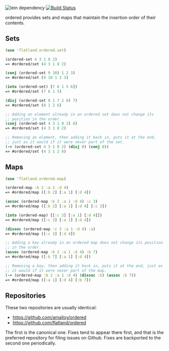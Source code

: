 ![lein dependency](https://clojars.org/org.flatland/ordered/latest-version.svg)
[![Build Status](https://travis-ci.org/clj-commons/ordered.svg?branch=develop)](https://travis-ci.org/clj-commons/ordered)

ordered provides sets and maps that maintain the insertion order of their contents.

## Sets

```clojure
(use 'flatland.ordered.set)

(ordered-set 4 3 1 8 2)
=> #ordered/set (4 3 1 8 2)

(conj (ordered-set 9 10) 1 2 3)
=> #ordered/set (9 10 1 2 3)

(into (ordered-set) [7 6 1 5 6])
=> #ordered/set (7 6 1 5)

(disj (ordered-set 8 1 7 2 6) 7)
=> #ordered/set (8 1 2 6)

;; Adding an element already in an ordered set does not change its
;; position in the order.
(conj (ordered-set 4 3 1 8 2) 8)
=> #ordered/set (4 3 1 8 2)

;; Removing an element, then adding it back in, puts it at the end,
;; just as it would if it were never part of the set.
(-> (ordered-set 4 3 1 8 2) (disj 8) (conj 8))
=> #ordered/set (4 3 1 2 8)
```

## Maps

```clojure
(use 'flatland.ordered.map)

(ordered-map :b 2 :a 1 :d 4)
=> #ordered/map ([:b 2] [:a 1] [:d 4])

(assoc (ordered-map :b 2 :a 1 :d 4) :c 3)
=> #ordered/map ([:b 2] [:a 1] [:d 4] [:c 3])

(into (ordered-map) [[:c 3] [:a 1] [:d 4]])
=> #ordered/map ([:c 3] [:a 1] [:d 4])

(dissoc (ordered-map :c 3 :a 1 :d 4) :a)
=> #ordered/map ([:c 3] [:d 4])

;; Adding a key already in an ordered map does not change its position
;; in the order.
(assoc (ordered-map :b 2 :a 1 :d 4) :b 7)
=> #ordered/map ([:b 7] [:a 1] [:d 4])

;; Removing a key, then adding it back in, puts it at the end, just as
;; it would if it were never part of the map.
(-> (ordered-map :b 2 :a 1 :d 4) (dissoc :b) (assoc :b 7))
=> #ordered/map ([:a 1] [:d 4] [:b 7])
```

## Repositories

These two repositories are usually identical:

- https://github.com/amalloy/ordered
- https://github.com/flatland/ordered

The first is the canonical one. Fixes tend to appear there first, and
that is the preferred repository for filing issues on Github. Fixes
are backported to the second one periodically.
